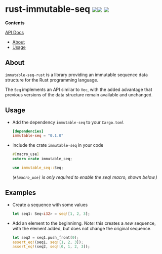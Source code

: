 # rust-immutable-seq [![](http://meritbadge.herokuapp.com/immutable-seq)](https://crates.io/crates/immutable-seq)[![](https://travis-ci.org/bjoeris/rust-immutable-seq.svg?branch=master)](https://travis-ci.org/bjoeris/rust-immutable-seq) [![](https://img.shields.io/badge/license-MIT-blue.svg)](https://github.com/saurvs/astro-rust/blob/master/LICENSE.md)

**Contents**

[API Docs](https://bjoeris.github.io/rust-immutable-seq/)

* [About](#about)
* [Usage](#usage)

## About

`immutable-seq-rust` is a library providing an immutable sequence data structure for the Rust programming language.

The `Seq` implements an API similar to `Vec`, with the added advantage that previous versions of the data structure remain available and unchanged. 

## Usage

* Add the dependency `immutable-seq` to your `Cargo.toml`
  ```toml
  [dependencies]
  immutable-seq = "0.1.0"
  ```

* Include the crate `immutable-seq` in your code
  ```rust
  #[macro_use]
  extern crate immutable_seq;
  
  use immutable_seq::Seq;
  ```
  *(`#[macro_use]` is only required to enable the seq! macro, shown below.)*
  
## Examples

* Create a sequence with some values
  ```rust
  let seq1: Seq<i32> = seq![1, 2, 3];
  ```
  
* Add an element to the beginninng. *Note:* this creates a *new* sequence, with the element added, but does not change the original sequence.
  ```rust
  let seq2 = seq1.push_front(0);
  assert_eq!(seq1, seq![1, 2, 3]);
  assert_eq!(seq2, seq![0, 1, 2, 3]);
  ```

